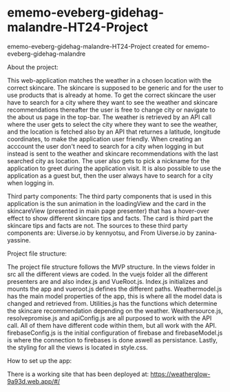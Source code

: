 # ememo-eveberg-gidehag-malandre-HT24-Project

ememo-eveberg-gidehag-malandre-HT24-Project created for ememo-eveberg-gidehag-malandre

About the project:

This web-application matches the weather in a chosen location with the correct skincare. The skincare is supposed to be generic and for the user to use products that is already at home. To get the correct skincare the user have to search for a city where they want to see the weather and skincare recommendations thereafter the user is free to change city or navigate to the about us page in the top-bar.
The weather is retrieved by an API call where the user gets to select the city
where they want to see the weather, and the location is fetched also by an API that returnes a latitude, longitude coordinates, to make the application user friendly.
When creating an acccount the user don't need to search for a city when logging in but instead is sent to the weather and skincare recommendations with the last searched city as location. The user also gets to pick a nickname for the application to greet during the application visit.
It is also possible to use the application as a guest but, then the user always have to search for a city when logging in.

Third party components:
The third party components that is used in this application is the sun animation in the loadingView and the card in the skincareView (presented in main page presenter) that has a hover-over effect to show different skincare tips and facts. The card is third part the skincare tips and facts are not.
The sources to these third party components are: Uiverse.io by kennyotsu, and From Uiverse.io by zanina-yassine.

Project file structure:

The project file structure follows the MVP structure. In the views folder in src all the
different views are coded. In the vuejs folder all the different presenters are and also
index.js and VueRoot.js. Index.js initializes and mounts the app and vueroot.js defines the different
paths. Weathermodel.js has the main model properties of the app, this is where all the model data is
changed and retrieved from. Utilities.js has the functions which determine the skincare recommendation
depending on the weather. Weathersource.js, resolvepromise.js and apiConfig.js are all purposed to
work with the API call. All of them have different code within them, but all work with the API.
firebaseConfig.js is the initial configuration of firebase and firebaseModel.js is where the
connection to firebases is done aswell as persistance. Lastly, the styling for all the views
is located in style.css.

How to set up the app:

There is a working site that has been deployed at: https://weatherglow-9a93d.web.app/#/
